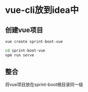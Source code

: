 # vue-cli放到idea中

## 创建vue项目

```sh
vue create sprint-boot-vue

cd sprint-boot-vue
npm run serve
```

## 整合

将vue项目放在sprint-boot根目录同一级

